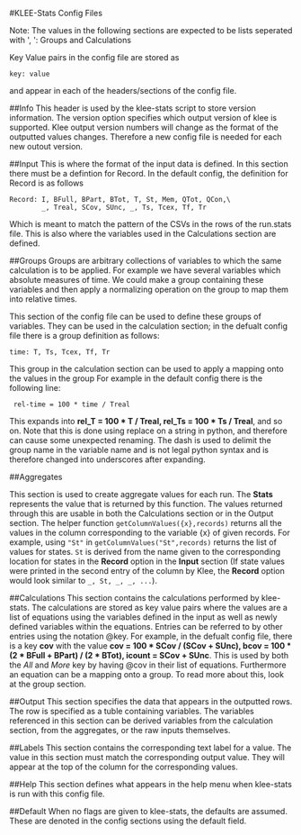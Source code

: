 #KLEE-Stats Config Files

Note: The values in the following sections are expected to be lists seperated with ', ': Groups and Calculations

Key Value pairs in the config file are stored as 

```
key: value 
```

and appear in each of the headers/sections of the config file.

##Info
This header is used by the klee-stats script to store version information. The version option specifies which output version of klee is supported. Klee output version numbers will change as the format of the outputted values changes. Therefore a new config file is needed for each new outout version.

##Input
This is where the format of the input data is defined. In this section there must be a defintion for Record. In the default config, the definition for Record is as follows
```
Record: I, BFull, BPart, BTot, T, St, Mem, QTot, QCon,\
        _, Treal, SCov, SUnc, _, Ts, Tcex, Tf, Tr
```

Which is meant to match the pattern of the CSVs in the rows of the run.stats file. This is also where the variables used in the Calculations section are defined.

##Groups
Groups are arbitrary collections of variables to which the same calculation is to be applied. For example we have several variables which absolute measures of time. We could make a group containing these variables and then apply a normalizing operation on the group to map them into relative times.

This section of the config file can be used to define these groups of variables. They can be used in the calculation section; in the defualt config file there is a group definition as follows:
```
time: T, Ts, Tcex, Tf, Tr
```

This group in the calculation section can be used to apply a mapping onto the values in the group For example in the default config there is the following line:

```
 rel-time = 100 * time / Treal
```

This expands into **rel_T = 100 * T / Treal, rel_Ts = 100 * Ts / Treal**, and so on. Note that this is done using replace on a string in python, and therefore can cause some unexpected renaming. The dash is used to delimit the group name in the variable name and is not legal python syntax and is therefore changed into underscores after expanding.

##Aggregates

This section is used to create aggregate values for each run. The **Stats** represents the value that is returned by this function. The values returned through this are usable in both the Calculations section or in the Output section.
The helper function `getColumnValues({x},records)` returns all the values in the column corresponding to the variable {x} of given records. For example, using `"St"` in `getColumnValues("St",records)` returns the list of values for states. `St` is derived from the name given to the corresponding location for states in the **Record** option in the **Input** section (If state values were printed in the second entry of the column by Klee, the **Record** option would look similar to `_, St, _, _, ...`).

##Calculations
This section contains the calculations performed by klee-stats. The calculations are stored as key value pairs where the values are a list of equations using the variables defined in the input as well as newly defined variables within the equations. Entries can be referred to by other entries using the notation @key. For example, in the defualt config file, there is a key **cov** with the value **cov = 100 * SCov / (SCov + SUnc), bcov = 100 * (2 * BFull + BPart) / (2 * BTot), icount = SCov + SUnc**. This is used by both the _All_ and _More_ key by having @cov in their list of equations. Furthermore an equation can be a mapping onto a group. To read more about this, look at the group section.

##Output
This section specifies the data that appears in the outputted rows. The row is specified as a tuble containing variables. The variables referenced in this section can be derived variables from the calculation section, from the aggregates, or the raw inputs themselves.

##Labels
This section contains the corresponding text label for a value. The value in this section must match the corresponding output value. They will appear at the top of the column for the corresponding values.

##Help
This section defines what appears in the help menu when klee-stats is run with this config file.

##Default
When no flags are given to klee-stats, the defaults are assumed. These are denoted in the config sections using the default field.
